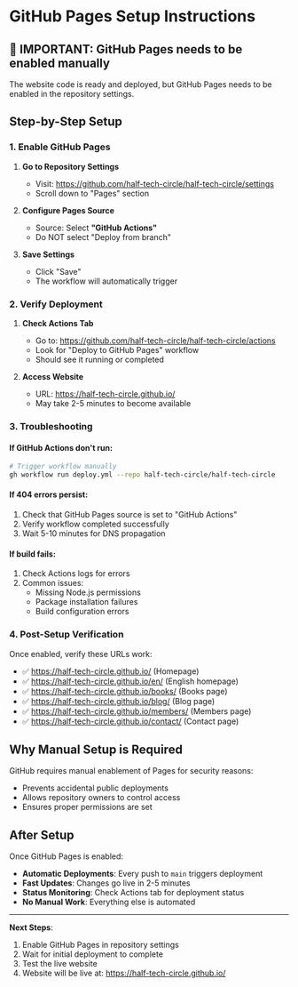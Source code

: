 # GitHub Pages Setup Instructions

## 🚨 IMPORTANT: GitHub Pages needs to be enabled manually

The website code is ready and deployed, but GitHub Pages needs to be enabled in the repository settings.

## Step-by-Step Setup

### 1. Enable GitHub Pages

1. **Go to Repository Settings**
   - Visit: https://github.com/half-tech-circle/half-tech-circle/settings
   - Scroll down to "Pages" section

2. **Configure Pages Source**
   - Source: Select **"GitHub Actions"** 
   - Do NOT select "Deploy from branch"

3. **Save Settings**
   - Click "Save" 
   - The workflow will automatically trigger

### 2. Verify Deployment

1. **Check Actions Tab**
   - Go to: https://github.com/half-tech-circle/half-tech-circle/actions
   - Look for "Deploy to GitHub Pages" workflow
   - Should see it running or completed

2. **Access Website**
   - URL: https://half-tech-circle.github.io/
   - May take 2-5 minutes to become available

### 3. Troubleshooting

#### If GitHub Actions don't run:
```bash
# Trigger workflow manually
gh workflow run deploy.yml --repo half-tech-circle/half-tech-circle
```

#### If 404 errors persist:
1. Check that GitHub Pages source is set to "GitHub Actions"
2. Verify workflow completed successfully
3. Wait 5-10 minutes for DNS propagation

#### If build fails:
1. Check Actions logs for errors
2. Common issues:
   - Missing Node.js permissions
   - Package installation failures
   - Build configuration errors

### 4. Post-Setup Verification

Once enabled, verify these URLs work:
- ✅ https://half-tech-circle.github.io/ (Homepage)
- ✅ https://half-tech-circle.github.io/en/ (English homepage)
- ✅ https://half-tech-circle.github.io/books/ (Books page)
- ✅ https://half-tech-circle.github.io/blog/ (Blog page)
- ✅ https://half-tech-circle.github.io/members/ (Members page)
- ✅ https://half-tech-circle.github.io/contact/ (Contact page)

## Why Manual Setup is Required

GitHub requires manual enablement of Pages for security reasons:
- Prevents accidental public deployments
- Allows repository owners to control access
- Ensures proper permissions are set

## After Setup

Once GitHub Pages is enabled:
- **Automatic Deployments**: Every push to `main` triggers deployment
- **Fast Updates**: Changes go live in 2-5 minutes
- **Status Monitoring**: Check Actions tab for deployment status
- **No Manual Work**: Everything else is automated

---

**Next Steps**: 
1. Enable GitHub Pages in repository settings
2. Wait for initial deployment to complete
3. Test the live website
4. Website will be live at: https://half-tech-circle.github.io/